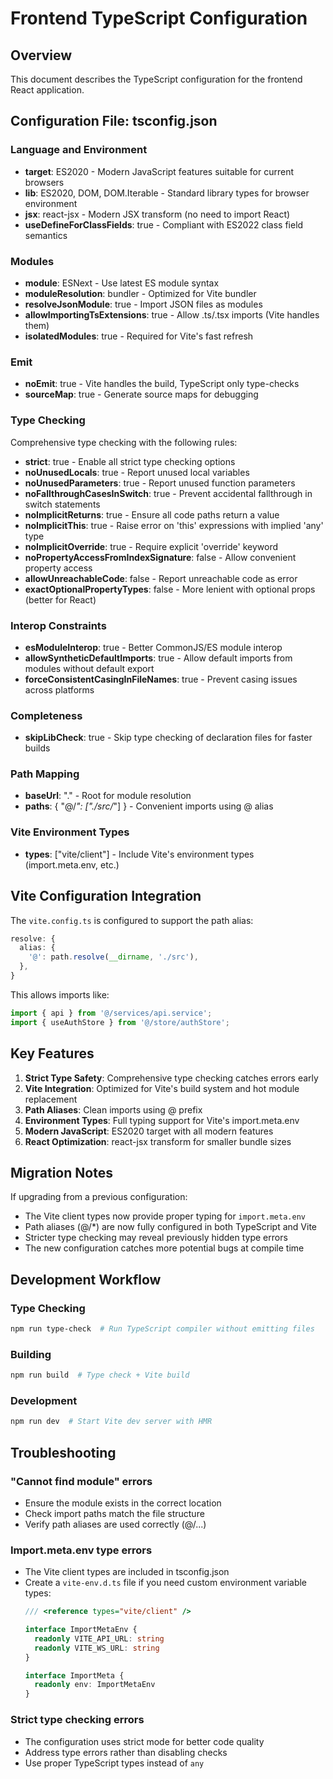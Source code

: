 # Frontend TypeScript Configuration

## Overview
This document describes the TypeScript configuration for the frontend React application.

## Configuration File: tsconfig.json

### Language and Environment
- **target**: ES2020 - Modern JavaScript features suitable for current browsers
- **lib**: ES2020, DOM, DOM.Iterable - Standard library types for browser environment
- **jsx**: react-jsx - Modern JSX transform (no need to import React)
- **useDefineForClassFields**: true - Compliant with ES2022 class field semantics

### Modules
- **module**: ESNext - Use latest ES module syntax
- **moduleResolution**: bundler - Optimized for Vite bundler
- **resolveJsonModule**: true - Import JSON files as modules
- **allowImportingTsExtensions**: true - Allow .ts/.tsx imports (Vite handles them)
- **isolatedModules**: true - Required for Vite's fast refresh

### Emit
- **noEmit**: true - Vite handles the build, TypeScript only type-checks
- **sourceMap**: true - Generate source maps for debugging

### Type Checking
Comprehensive type checking with the following rules:
- **strict**: true - Enable all strict type checking options
- **noUnusedLocals**: true - Report unused local variables
- **noUnusedParameters**: true - Report unused function parameters
- **noFallthroughCasesInSwitch**: true - Prevent accidental fallthrough in switch statements
- **noImplicitReturns**: true - Ensure all code paths return a value
- **noImplicitThis**: true - Raise error on 'this' expressions with implied 'any' type
- **noImplicitOverride**: true - Require explicit 'override' keyword
- **noPropertyAccessFromIndexSignature**: false - Allow convenient property access
- **allowUnreachableCode**: false - Report unreachable code as error
- **exactOptionalPropertyTypes**: false - More lenient with optional props (better for React)

### Interop Constraints
- **esModuleInterop**: true - Better CommonJS/ES module interop
- **allowSyntheticDefaultImports**: true - Allow default imports from modules without default export
- **forceConsistentCasingInFileNames**: true - Prevent casing issues across platforms

### Completeness
- **skipLibCheck**: true - Skip type checking of declaration files for faster builds

### Path Mapping
- **baseUrl**: "." - Root for module resolution
- **paths**: { "@/*": ["./src/*"] } - Convenient imports using @ alias

### Vite Environment Types
- **types**: ["vite/client"] - Include Vite's environment types (import.meta.env, etc.)

## Vite Configuration Integration

The `vite.config.ts` is configured to support the path alias:
```typescript
resolve: {
  alias: {
    '@': path.resolve(__dirname, './src'),
  },
}
```

This allows imports like:
```typescript
import { api } from '@/services/api.service';
import { useAuthStore } from '@/store/authStore';
```

## Key Features

1. **Strict Type Safety**: Comprehensive type checking catches errors early
2. **Vite Integration**: Optimized for Vite's build system and hot module replacement
3. **Path Aliases**: Clean imports using @ prefix
4. **Environment Types**: Full typing support for Vite's import.meta.env
5. **Modern JavaScript**: ES2020 target with all modern features
6. **React Optimization**: react-jsx transform for smaller bundle sizes

## Migration Notes

If upgrading from a previous configuration:
- The Vite client types now provide proper typing for `import.meta.env`
- Path aliases (@/*) are now fully configured in both TypeScript and Vite
- Stricter type checking may reveal previously hidden type errors
- The new configuration catches more potential bugs at compile time

## Development Workflow

### Type Checking
```bash
npm run type-check  # Run TypeScript compiler without emitting files
```

### Building
```bash
npm run build  # Type check + Vite build
```

### Development
```bash
npm run dev  # Start Vite dev server with HMR
```

## Troubleshooting

### "Cannot find module" errors
- Ensure the module exists in the correct location
- Check import paths match the file structure
- Verify path aliases are used correctly (@/...)

### Import.meta.env type errors
- The Vite client types are included in tsconfig.json
- Create a `vite-env.d.ts` file if you need custom environment variable types:
  ```typescript
  /// <reference types="vite/client" />
  
  interface ImportMetaEnv {
    readonly VITE_API_URL: string
    readonly VITE_WS_URL: string
  }
  
  interface ImportMeta {
    readonly env: ImportMetaEnv
  }
  ```

### Strict type checking errors
- The configuration uses strict mode for better code quality
- Address type errors rather than disabling checks
- Use proper TypeScript types instead of `any`

